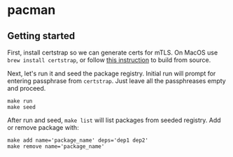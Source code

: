 # pacman

## Getting started

First, install certstrap so we can generate certs for mTLS. On MacOS use `brew install certstrap`, or
follow [this instruction](https://github.com/square/certstrap#building) to build from source.

Next, let's run it and seed the package registry. Initial run will prompt for entering passphrase from
`certstrap`. Just leave all the passphreases empty and proceed.

```shell
make run
make seed
```

After run and seed, `make list` will list packages from seeded registry. Add or remove package with:

```shell
make add name='package_name' deps='dep1 dep2'
make remove name='package_name'
```
